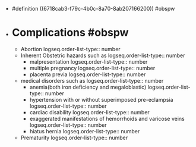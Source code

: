 - #definition ((6718cab3-f79c-4b0c-8a70-8ab207166200)) #obspw
- # Complications #obspw
	- Abortion
	  logseq.order-list-type:: number
	- Inherent Obstetric hazards such as
	  logseq.order-list-type:: number
		- malpresentation
		  logseq.order-list-type:: number
		- multiple pregnancy
		  logseq.order-list-type:: number
		- placenta previa
		  logseq.order-list-type:: number
	- medical disorders such as 
	  logseq.order-list-type:: number
		- anemia(both iron deficiency and megaloblastic)
		  logseq.order-list-type:: number
		- hypertension with or without superimposed pre-eclampsia
		  logseq.order-list-type:: number
		- cardiac disability
		  logseq.order-list-type:: number
		- exaggerated manifestations of hemorrhoids and varicose veins
		  logseq.order-list-type:: number
		- hiatus hernia
		  logseq.order-list-type:: number
	- Prematurity
	  logseq.order-list-type:: number